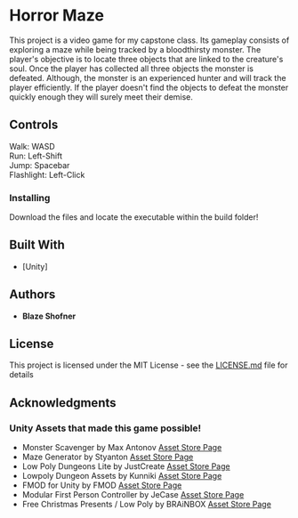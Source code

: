 # Horror Maze

This project is a video game for my capstone class. Its gameplay consists of exploring a maze while being tracked by a bloodthirsty monster. The player's objective is to locate three objects that are linked to the creature's soul. Once the player has collected all three objects the monster is defeated. Although, the monster is an experienced hunter and will track the player efficiently. If the player doesn't find the objects to defeat the monster quickly enough they will surely meet their demise.

## Controls
<p>Walk: WASD <br>
Run: Left-Shift <br>
Jump: Spacebar <br>
Flashlight: Left-Click

### Installing

Download the files and locate the executable within the build folder!

## Built With

* [Unity] 

## Authors

* **Blaze Shofner**

## License

This project is licensed under the MIT License - see the [LICENSE.md](LICENSE.md) file for details

## Acknowledgments

### Unity Assets that made this game possible!
* Monster Scavenger by Max Antonov [Asset Store Page](https://assetstore.unity.com/packages/3d/characters/monster-scavenger-191323)
* Maze Generator by Styanton [Asset Store Page](https://assetstore.unity.com/packages/tools/modeling/maze-generator-38689)
* Low Poly Dungeons Lite by JustCreate [Asset Store Page](https://assetstore.unity.com/packages/3d/environments/dungeons/low-poly-dungeons-lite-177937)
* Lowpoly Dungeon Assets by Kunniki [Asset Store Page](https://assetstore.unity.com/packages/3d/environments/dungeons/lowpoly-dungeon-assets-117330)
* FMOD for Unity by FMOD [Asset Store Page](https://assetstore.unity.com/packages/tools/audio/fmod-for-unity-161631)
* Modular First Person Controller by JeCase [Asset Store Page](https://assetstore.unity.com/packages/3d/characters/modular-first-person-controller-189884)
* Free Christmas Presents / Low Poly by BRAiNBOX [Asset Store Page](https://assetstore.unity.com/packages/3d/props/free-christmas-presents-low-poly-24356)
